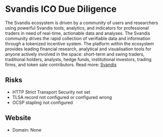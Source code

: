 # Svandis ICO Due Diligence
The Svandis ecosystem is driven by a community of users and researchers using powerful Svandis tools, analytics, and indicators for professional traders in need of real-time, actionable data and analyses. The Svandis community drives the rapid collection of verifiable data and information through a tokenized incentive system. The platform within the ecosystem provides leading financial research, analytical and visualisation tools for anyone actively involved in the space: short-term and swing traders, traditional holders, analysts, hedge funds, institutional investors, trading firms, and token sale contributors.
Read more: [Svandis](https://metabay.network/ico/svandis)
## Risks
* HTTP Strict Transport Security not set
* TLSA record not configured or configured wrong
* OCSP stapling not configured
## Website
* Domain: None
